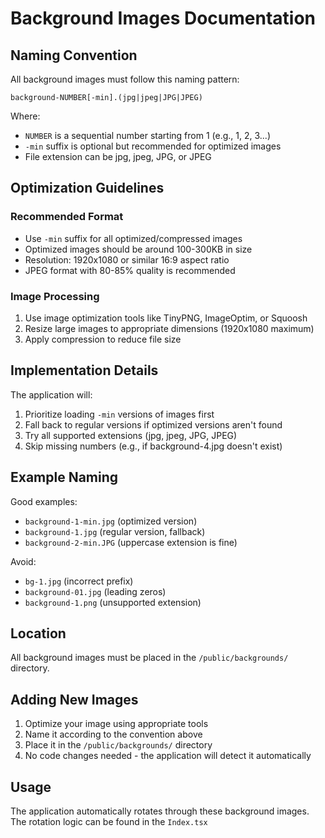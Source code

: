 # Background Images Documentation

## Naming Convention

All background images must follow this naming pattern:

```
background-NUMBER[-min].(jpg|jpeg|JPG|JPEG)
```

Where:
- `NUMBER` is a sequential number starting from 1 (e.g., 1, 2, 3...)
- `-min` suffix is optional but recommended for optimized images
- File extension can be jpg, jpeg, JPG, or JPEG

## Optimization Guidelines

### Recommended Format
- Use `-min` suffix for all optimized/compressed images
- Optimized images should be around 100-300KB in size
- Resolution: 1920x1080 or similar 16:9 aspect ratio
- JPEG format with 80-85% quality is recommended

### Image Processing
1. Use image optimization tools like TinyPNG, ImageOptim, or Squoosh
2. Resize large images to appropriate dimensions (1920x1080 maximum)
3. Apply compression to reduce file size

## Implementation Details

The application will:
1. Prioritize loading `-min` versions of images first
2. Fall back to regular versions if optimized versions aren't found
3. Try all supported extensions (jpg, jpeg, JPG, JPEG)
4. Skip missing numbers (e.g., if background-4.jpg doesn't exist)

## Example Naming

Good examples:
- `background-1-min.jpg` (optimized version)
- `background-1.jpg` (regular version, fallback)
- `background-2-min.JPG` (uppercase extension is fine)

Avoid:
- `bg-1.jpg` (incorrect prefix)
- `background-01.jpg` (leading zeros)
- `background-1.png` (unsupported extension)

## Location

All background images must be placed in the `/public/backgrounds/` directory.

## Adding New Images

1. Optimize your image using appropriate tools
2. Name it according to the convention above
3. Place it in the `/public/backgrounds/` directory
4. No code changes needed - the application will detect it automatically

## Usage

The application automatically rotates through these background images. The rotation
logic can be found in the `Index.tsx`